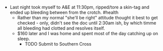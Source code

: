 - Last night took myself to A&E at 11:30pm, ripped/tore a skin-tag and ended up bleeding between from the crotch. #health
	- Rather than my normal "she'll be right" attitude thought it best to get checked - only, didn't see the doc until 2:30am ish, by which timme all bleeding had clotted and resolves itself.
	- $160 later and I was home and spent most of the day catching up on sleep.
		- TODO Submit to Southern Cross